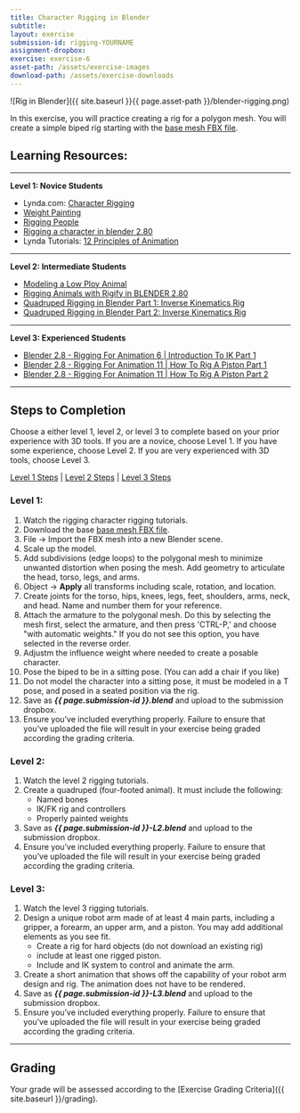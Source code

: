 ```yaml
---
title: Character Rigging in Blender
subtitle: 
layout: exercise
submission-id: rigging-YOURNAME
assignment-dropbox: 
exercise: exercise-6
asset-path: /assets/exercise-images
download-path: /assets/exercise-downloads
---
```

![Rig in Blender]({{ site.baseurl }}{{ page.asset-path }}/blender-rigging.png)

In this exercise, you will practice creating a rig for a polygon mesh. You will create a simple biped rig starting with the [base mesh FBX file]({{site.baseurl}}{{page.download-path}}/biped-base-mesh.fbx).

## Learning Resources:

***

**Level 1: Novice Students**

* Lynda.com: [Character Rigging](https://www.linkedin.com/learning/rigging-a-humanoid-character-with-blender/creating-the-root-and-spine-bones)
* [Weight Painting](https://www.youtube.com/watch?v=Tl4qTgwQwYw)
* [Rigging People](https://www.youtube.com/watch?v=cp1YRaTZBfw)
* [Rigging a character in blender 2.80](https://www.youtube.com/watch?v=gMnH9vvMLYg)
* Lynda Tutorials: [12 Principles of Animation](https://www.lynda.com/3ds-Max-tutorials/12-Principles-Animation-CG-Animators/474685-2.html?org=psu.edu)

***

**Level 2: Intermediate Students**

* [Modeling a Low Ploy Animal](https://www.youtube.com/watch?v=6mT4XFJYq-4)
* [Rigging Animals with Rigify in BLENDER 2.80](https://www.youtube.com/watch?v=MZg97cmTcIs)
* [Quadruped Rigging in Blender Part 1: Inverse Kinematics Rig](https://www.youtube.com/watch?v=mnFRyVZd8TI)
* [Quadruped Rigging in Blender Part 2: Inverse Kinematics Rig](https://www.youtube.com/watch?v=DlHqrdcpjUI)

***

**Level 3: Experienced Students**

* [Blender 2.8 - Rigging For Animation 6 | Introduction To IK Part 1](https://www.youtube.com/watch?v=LYqsEEgan7s)
* [Blender 2.8 - Rigging For Animation 11 | How To Rig A Piston Part 1](https://www.youtube.com/watch?v=QEUVgS3Ag-g)
* [Blender 2.8 - Rigging For Animation 11 | How To Rig A Piston Part 2](https://www.youtube.com/watch?v=F6eBF76heYg)

***
## Steps to Completion

Choose a either level 1, level 2, or level 3 to complete based on your prior experience with 3D tools. If you are a novice, choose Level 1. If you have some experience, choose Level 2. If you are very experienced with 3D tools, choose Level 3.

[Level 1 Steps](#level-1) | [Level 2 Steps](#level-2) | [Level 3 Steps](#level-3)

### <a name="level-1"></a>Level 1:

1. Watch the rigging character rigging tutorials.
2. Download the base [base mesh FBX file]({{site.baseurl}}{{page.download-path}}/biped-base-mesh.fbx).
3. File → Import the FBX mesh into a new Blender scene.
4. Scale up the model.
5. Add subdivisions (edge loops) to the polygonal mesh to minimize unwanted distortion when posing the mesh. Add geometry to articulate the head, torso, legs, and arms.
6. Object → **Apply** all transforms including scale, rotation, and location.
7. Create joints for the torso, hips, knees, legs, feet, shoulders, arms, neck, and head. Name and number them for your reference.
8. Attach the armature to the polygonal mesh. Do this by selecting the mesh first, select the armature, and then press 'CTRL-P,' and choose "with automatic weights." If you do not see this option, you have selected in the reverse order.
9. Adjustm the influence weight where needed to create a posable character.
10. Pose the biped to be in a sitting pose. (You can add a chair if you like)
11. Do not model the character into a sitting pose, it must be modeled in a T pose, and posed in a seated position via the rig.
12. Save as **_{{ page.submission-id }}.blend_** and upload to the submission dropbox.
13. Ensure you’ve included everything properly. Failure to ensure that you’ve uploaded the file will result in your exercise being graded according the grading criteria.

### <a name="level-2"></a>Level 2:

1. Watch the level 2 rigging tutorials.
2. Create a quadruped (four-footed animal). It must include the following:
   - Named bones
   - IK/FK rig and controllers
   - Properly painted weights
3. Save as **_{{ page.submission-id }}-L2.blend_** and upload to the submission dropbox.
4. Ensure you’ve included everything properly. Failure to ensure that you’ve uploaded the file will result in your exercise being graded according the grading criteria.


### <a name="level-3"></a>Level 3:

1. Watch the level 3 rigging tutorials.
2. Design a unique robot arm made of at least 4 main parts, including a gripper, a forearm, an upper arm, and a piston. You may add additional elements as you see fit.
   - Create a rig for hard objects (do not download an existing rig)
   - include at least one rigged piston.
   - Include and IK system to control and animate the arm.
3. Create a short animation that shows off the capability of your robot arm design and rig. The animation does not have to be rendered.
3. Save as **_{{ page.submission-id }}-L3.blend_** and upload to the submission dropbox.
7. Ensure you’ve included everything properly. Failure to ensure that you’ve uploaded the file will result in your exercise being graded according the grading criteria.

* * *

## Grading
Your grade will be assessed according to the [Exercise Grading Criteria]({{ site.baseurl }}/grading). 